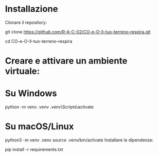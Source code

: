 




# Installazione
Clonare il repository:

git clone https://github.com/R-A-C-02/CO-e-O-Il-tuo-terreno-respira.git

cd CO-e-O-Il-tuo-terreno-respira

# Creare e attivare un ambiente virtuale:

# Su Windows
python -m venv .venv
.venv\Scripts\activate

# Su macOS/Linux
python3 -m venv .venv
source .venv/bin/activate
Installare le dipendenze:

pip install -r requirements.txt